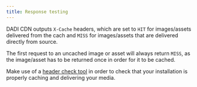 ```yaml
---
title: Response testing
---
```


DADI CDN outputs `X-Cache` headers, which are set to `HIT` for images/assets delivered from the cach and `MISS` for images/assets that are delivered directly from source.

The first request to an uncached image or asset will always return `MISS`, as the image/asset has to be returned once in order for it to be cached.

Make use of a [header check tool](http://www.webconfs.com/http-header-check.php) in order to check that your installation is properly caching and delivering your media.

